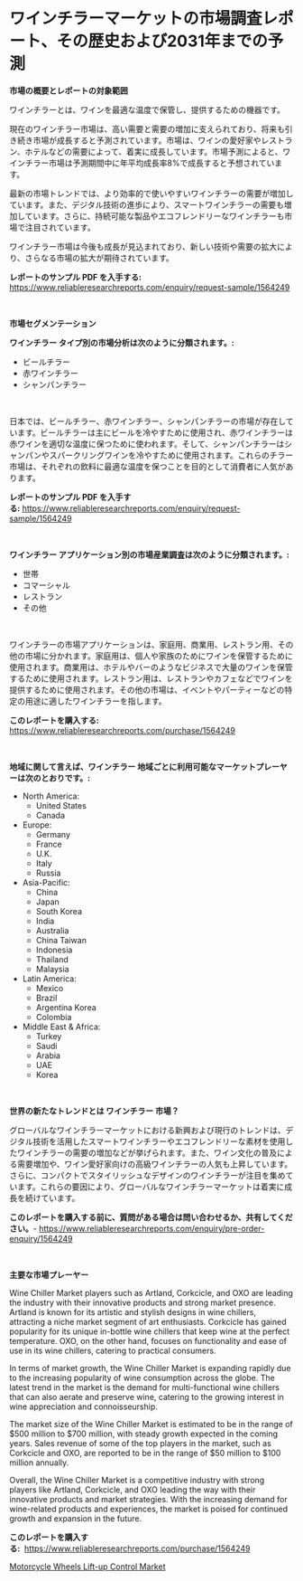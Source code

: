 <p><h1>ワインチラーマーケットの市場調査レポート、その歴史および2031年までの予測</h1></p><p><strong>市場の概要とレポートの対象範囲</strong></p>
<p><p>ワインチラーとは、ワインを最適な温度で保管し、提供するための機器です。 </p><p>現在のワインチラー市場は、高い需要と需要の増加に支えられており、将来も引き続き市場が成長すると予測されています。市場は、ワインの愛好家やレストラン、ホテルなどの需要によって、着実に成長しています。市場予測によると、ワインチラー市場は予測期間中に年平均成長率8%で成長すると予想されています。</p><p>最新の市場トレンドでは、より効率的で使いやすいワインチラーの需要が増加しています。また、デジタル技術の進歩により、スマートワインチラーの需要も増加しています。さらに、持続可能な製品やエコフレンドリーなワインチラーも市場で注目されています。</p><p>ワインチラー市場は今後も成長が見込まれており、新しい技術や需要の拡大により、さらなる市場の拡大が期待されています。</p></p>
<p><strong>レポートのサンプル PDF を入手する:</strong> <a href="https://www.reliableresearchreports.com/enquiry/request-sample/1564249">https://www.reliableresearchreports.com/enquiry/request-sample/1564249</a></p>
<p>&nbsp;</p>
<p><strong>市場セグメンテーション</strong></p>
<p><strong>ワインチラー タイプ別の市場分析は次のように分類されます。:</strong></p>
<p><ul><li>ビールチラー</li><li>赤ワインチラー</li><li>シャンパンチラー</li></ul></p>
<p>&nbsp;</p>
<p><p>日本では、ビールチラー、赤ワインチラー、シャンパンチラーの市場が存在しています。ビールチラーは主にビールを冷やすために使用され、赤ワインチラーは赤ワインを適切な温度に保つために使われます。そして、シャンパンチラーはシャンパンやスパークリングワインを冷やすために使用されます。これらのチラー市場は、それぞれの飲料に最適な温度を保つことを目的として消費者に人気があります。</p></p>
<p><strong>レポートのサンプル PDF を入手する:</strong>&nbsp;<a href="https://www.reliableresearchreports.com/enquiry/request-sample/1564249">https://www.reliableresearchreports.com/enquiry/request-sample/1564249</a></p>
<p>&nbsp;</p>
<p><strong> ワインチラー アプリケーション別の市場産業調査は次のように分類されます。:</strong></p>
<p><ul><li>世帯</li><li>コマーシャル</li><li>レストラン</li><li>その他</li></ul></p>
<p>&nbsp;</p>
<p><p>ワインチラーの市場アプリケーションは、家庭用、商業用、レストラン用、その他の市場に分かれます。家庭用は、個人や家族のためにワインを保管するために使用されます。商業用は、ホテルやバーのようなビジネスで大量のワインを保管するために使用されます。レストラン用は、レストランやカフェなどでワインを提供するために使用されます。その他の市場は、イベントやパーティーなどの特定の用途に適したワインチラーを指します。</p></p>
<p><strong>このレポートを購入する:</strong>&nbsp; <a href="https://www.reliableresearchreports.com/purchase/1564249">https://www.reliableresearchreports.com/purchase/1564249</a></p>
<p>&nbsp;</p>
<p><strong>地域に関して言えば、ワインチラー 地域ごとに利用可能なマーケットプレーヤーは次のとおりです。:</strong></p>
<p><ul>
    <li>
        North America:
        <ul>
            <li>United States</li>
            <li>Canada</li>
        </ul>
    </li>
    <li>
        Europe:
        <ul>
            <li>Germany</li>
            <li>France</li>
            <li>U.K.</li>
            <li>Italy</li>
            <li>Russia</li>
        </ul>
    </li>
    <li>
        Asia-Pacific:
        <ul>
            <li>China</li>
            <li>Japan</li>
            <li>South Korea</li>
            <li>India</li>
            <li>Australia</li>
            <li>China Taiwan</li>
            <li>Indonesia</li>
            <li>Thailand</li>
            <li>Malaysia</li>
        </ul>
    </li>
    <li>
        Latin America:
        <ul>
            <li>Mexico</li>
            <li>Brazil</li>
            <li>Argentina Korea</li>
            <li>Colombia</li>
        </ul>
    </li>
    <li>
        Middle East & Africa:
        <ul>
            <li>Turkey</li>
            <li>Saudi</li>
            <li>Arabia</li>
            <li>UAE</li>
            <li>Korea</li>
        </ul>
    </li>
    </ul></p>
<p>&nbsp;</p>
<p><strong>世界の新たなトレンドとは ワインチラー 市場？</strong></p>
<p><p>グローバルなワインチラーマーケットにおける新興および現行のトレンドは、デジタル技術を活用したスマートワインチラーやエコフレンドリーな素材を使用したワインチラーの需要の増加などが挙げられます。また、ワイン文化の普及による需要増加や、ワイン愛好家向けの高級ワインチラーの人気も上昇しています。さらに、コンパクトでスタイリッシュなデザインのワインチラーが注目を集めています。これらの要因により、グローバルなワインチラーマーケットは着実に成長を続けています。</p></p>
<p><strong>このレポートを購入する前に、質問がある場合は問い合わせるか、共有してください。</strong>- <a href="https://www.reliableresearchreports.com/enquiry/pre-order-enquiry/1564249">https://www.reliableresearchreports.com/enquiry/pre-order-enquiry/1564249</a></p>
<p>&nbsp;</p>
<p><strong>主要な市場プレーヤー</strong></p>
<p><p>Wine Chiller Market players such as Artland, Corkcicle, and OXO are leading the industry with their innovative products and strong market presence. Artland is known for its artistic and stylish designs in wine chillers, attracting a niche market segment of art enthusiasts. Corkcicle has gained popularity for its unique in-bottle wine chillers that keep wine at the perfect temperature. OXO, on the other hand, focuses on functionality and ease of use in its wine chillers, catering to practical consumers.</p><p>In terms of market growth, the Wine Chiller Market is expanding rapidly due to the increasing popularity of wine consumption across the globe. The latest trend in the market is the demand for multi-functional wine chillers that can also aerate and preserve wine, catering to the growing interest in wine appreciation and connoisseurship.</p><p>The market size of the Wine Chiller Market is estimated to be in the range of $500 million to $700 million, with steady growth expected in the coming years. Sales revenue of some of the top players in the market, such as Corkcicle and OXO, are reported to be in the range of $50 million to $100 million annually.</p><p>Overall, the Wine Chiller Market is a competitive industry with strong players like Artland, Corkcicle, and OXO leading the way with their innovative products and market strategies. With the increasing demand for wine-related products and experiences, the market is poised for continued growth and expansion in the future.</p></p>
<p><strong>このレポートを購入する:</strong>&nbsp;&nbsp;<a href="https://www.reliableresearchreports.com/purchase/1564249">https://www.reliableresearchreports.com/purchase/1564249</a></p>
<p><p><a href="https://rainy-horn-d69.notion.site/Motorcycle-Wheels-Lift-up-Control-Market-Size-Reflecting-a-Forecast-Till-2031-Market-By-Type-By-Ap-16c6702ac4bb4e97a98ba550101ce8b0">Motorcycle Wheels Lift-up Control Market</a></p></p>